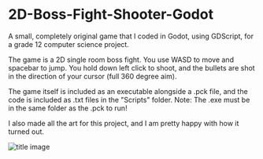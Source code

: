 # 2D-Boss-Fight-Shooter-Godot

A small, completely original game that I coded in Godot, using GDScript, for a grade 12 computer science project. 

The game is a 2D single room boss fight. You use WASD to move and spacebar to jump. You hold down left click to shoot, and the bullets are shot in the direction of your cursor (full 360 degree aim).

The game itself is included as an executable alongside a .pck file, and the code is included as .txt files in the "Scripts" folder. Note: The .exe must be in the same folder as the .pck to run!

I also made all the art for this project, and I am pretty happy with how it turned out.

![title image](image.png)


